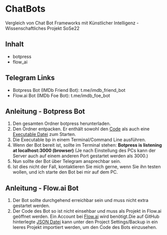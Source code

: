 # ChatBots
Vergleich von Chat Bot Frameworks mit Künstlicher Intelligenz - Wissenschaftliches Projekt SoSe22

## Inhalt
- botpress
- flow_ai

## Telegram Links
- Botpress Bot (IMDb Friend Bot): t.me/imdb_friend_bot
- Flow.ai Bot (IMDb Foe Bot): t.me/imdb_foe_bot

## Anleitung - Botpress Bot

1. Den gesamten Ordner botpress herunterladen.
2. Den Ordner entpacken. Er enthält sowohl den [Code](../master/botpress/data/bots/chatterbox/actions) als auch eine [Executable Datei](../master/botpress/bp) zum Starten.
3. Die Executable bp in einem Terminal/Command Line ausführen.
4. Wenn der Bot bereit ist, sollte im Terminal stehen: **Botpress is listening at localhost:3000 (browser)** (Je nach Einstellung des PCs kann der Server auch auf einem anderen Port gestartet werden als 3000.)
5. Nun sollte der Bot über Telegram ansprechbar sein.
6. Ist dies nicht der Fall, kontaktieren Sie mich gerne, wenn Sie ihn testen wollen, und ich starte den Bot bei mir auf dem PC.

## Anleitung - Flow.ai Bot

1. Der Bot sollte durchgehend erreichbar sein und muss nicht extra gestartet werden.
2. Der Code des Bot so ist nicht einsehbar und muss als Projekt in Flow.ai geöffnet werden. Ein Account bei [Flow.ai](https://app.flow.ai/) wird benötigt.Die auf GitHub hinterlegte [JSON Datei](../master/flow_ai/content.json) kann unter den Project Settings/Backup in ein leeres Projekt importiert werden, um den Code des Bots einzusehen.
